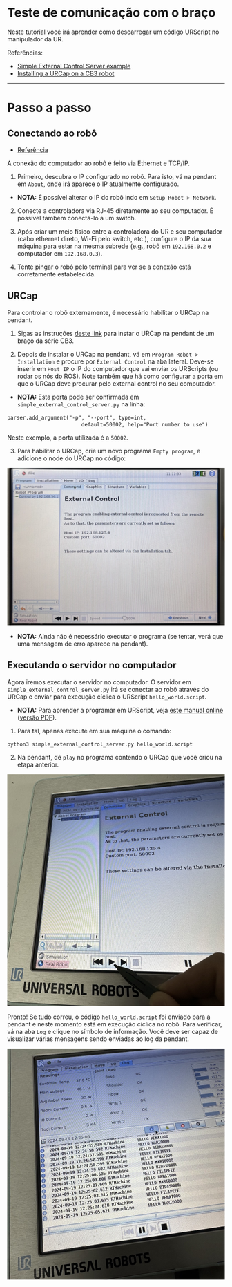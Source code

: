 # Teste de comunicação com o braço

Neste tutorial você irá aprender como descarregar um código URScript no manipulador da UR.

Referências:
- [Simple External Control Server example](https://github.com/UniversalRobots/Universal_Robots_ExternalControl_URCap/tree/master/examples/simple_external_control_server)
- [Installing a URCap on a CB3 robot](https://github.com/UniversalRobots/Universal_Robots_ROS_Driver/blob/master/ur_robot_driver/doc/install_urcap_cb3.md)


***
# Passo a passo

## Conectando ao robô

- [Referência](https://myur.universal-robots.com/manuals/content/SW_3_15/Documentation%20Menu/Script%20Manual/Connecting%20to%20URControl)

A conexão do computador ao robô é feito via Ethernet e TCP/IP. 

1. Primeiro, descubra o IP configurado no robô. Para isto, vá na pendant em `About`, onde irá aparece o IP atualmente configurado. 

- **NOTA:** É possível alterar o IP do robô indo em `Setup Robot > Network`.

2. Conecte a controladora via RJ-45 diretamente ao seu computador. É possível também conectá-lo a um switch.

3. Após criar um meio físico entre a controladora do UR e seu computador (cabo ethernet direto, Wi-Fi pelo switch, etc.), configure o IP da sua máquina para estar na mesma subrede (e.g., robô em `192.168.0.2` e computador em `192.168.0.3`).

4. Tente pingar o robô pelo terminal para ver se a conexão está corretamente estabelecida. 


## URCap

Para controlar o robô externamente, é necessário habilitar o URCap na pendant.

1. Sigas as instruções [deste link](https://github.com/UniversalRobots/Universal_Robots_ROS_Driver/blob/master/ur_robot_driver/doc/install_urcap_cb3.md) para instar o URCap na pendant de um braço da série CB3. 

2. Depois de instalar o URCap na pendant, vá em `Program Robot > Installation` e procure por `External Control` na aba lateral. Deve-se inserir em `Host IP` o IP do computador que vai enviar os URScripts (ou rodar os nós do ROS). Note também que há como configurar a porta em que o URCap deve procurar pelo external control no seu computador.

- **NOTA:** Esta porta pode ser confirmada em `simple_external_control_server.py` na linha:
```
parser.add_argument("-p", "--port", type=int,
                        default=50002, help="Port number to use")
```
Neste exemplo, a porta utilizada é a `50002`.

3. Para habilitar o URCap, crie um novo programa `Empty program`, e adicione o node do URCap no código:

![img](./imgs/01.jpeg)

- **NOTA:** Ainda não é necessário executar o programa (se tentar, verá que uma mensagem de erro aparece na pendant).


## Executando o servidor no computador

Agora iremos executar o servidor no computador. O servidor em `simple_external_control_server.py` irá se conectar ao robô através do URCap e enviar para execução cíclica o URScript `hello_world.script`.

- **NOTA:** Para aprender a programar em URScript, veja [este manual online](https://myur.universal-robots.com/manuals/content/SW_3_15/Documentation%20Menu/Script%20Manual) ([versão PDF](https://myurhelpresources.blob.core.windows.net/resources/PDF/SW_3_15/scriptmanualG3.pdf)).

1. Para tal, apenas execute em sua máquina o comando:
```
python3 simple_external_control_server.py hello_world.script
```

2. Na pendant, dê `play` no programa contendo o URCap que você criou na etapa anterior.

![img](./imgs/02.jpeg)


Pronto! Se tudo correu, o código `hello_world.script` foi enviado para a pendant e neste momento está em execução cíclica no robô. Para verificar, vá na aba `Log` e clique no símbolo de informação. Você deve ser capaz de visualizar várias mensagens sendo enviadas ao log da pendant.

![img](./imgs/03.jpeg)

